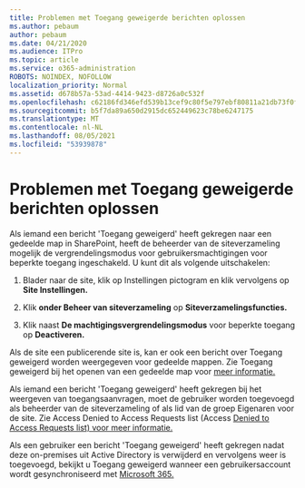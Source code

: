 ```yaml
---
title: Problemen met Toegang geweigerde berichten oplossen
ms.author: pebaum
author: pebaum
ms.date: 04/21/2020
ms.audience: ITPro
ms.topic: article
ms.service: o365-administration
ROBOTS: NOINDEX, NOFOLLOW
localization_priority: Normal
ms.assetid: d678b57a-53ad-4414-9423-d8726a0c532f
ms.openlocfilehash: c62186fd346efd539b13cef9c80f5e797ebf80811a21db73f0f07fd86c080d55
ms.sourcegitcommit: b5f7da89a650d2915dc652449623c78be6247175
ms.translationtype: MT
ms.contentlocale: nl-NL
ms.lasthandoff: 08/05/2021
ms.locfileid: "53939878"
---
```

# <a name="troubleshoot-access-denied-messages"></a>Problemen met Toegang geweigerde berichten oplossen

Als iemand een bericht 'Toegang geweigerd' heeft gekregen naar een gedeelde map in SharePoint, heeft de beheerder van de siteverzameling mogelijk de vergrendelingsmodus voor gebruikersmachtigingen voor beperkte toegang ingeschakeld. U kunt dit als volgende uitschakelen: 
  
1. Blader naar de site, klik op Instellingen pictogram en klik vervolgens op **Site Instellingen.**
    
2. Klik **onder Beheer van siteverzameling** op **Siteverzamelingsfuncties.**
    
3. Klik naast **De machtigingsvergrendelingsmodus** voor beperkte toegang op **Deactiveren.**
    
Als de site een publicerende site is, kan er ook een bericht over Toegang geweigerd worden weergegeven voor gedeelde mappen. Zie Toegang geweigerd bij het openen van een gedeelde map voor [meer informatie.](https://answers.microsoft.com/windows/forum/windows_7-files/access-denied-to-share-folder/79fae49d-cddf-4845-8ac8-c141884d85fb)
  
Als iemand een bericht 'Toegang geweigerd' heeft gekregen bij het weergeven van toegangsaanvragen, moet de gebruiker worden toegevoegd als beheerder van de siteverzameling of als lid van de groep Eigenaren voor de site. Zie Access Denied to Access Requests list (Access [Denied to Access Requests list) voor meer informatie.](https://go.microsoft.com/fwlink/?linkid=2004220)
  
Als een gebruiker een bericht 'Toegang geweigerd' heeft gekregen nadat deze on-premises uit Active Directory is verwijderd en vervolgens weer is toegevoegd, bekijkt u Toegang geweigerd wanneer een gebruikersaccount wordt gesynchroniseerd met [Microsoft 365.](https://go.microsoft.com/fwlink/?linkid=2004318)
  

